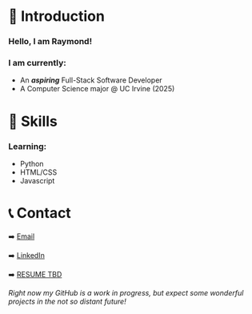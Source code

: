 # 📖 Introduction 

### Hello, I am Raymond!
### I am currently:
 - An ***aspiring*** Full-Stack Software Developer
 - A Computer Science major @ UC Irvine (2025)

# 🙌 Skills
### Learning:
- Python
- HTML/CSS
- Javascript

# 📞 Contact
➡️ [Email](raymond.chou523@gmail.com)

➡️ [LinkedIn](https://www.linkedin.com/in/raymond-chou-bb6156223)

➡️ [RESUME TBD](https://www.linkedin.com/in/raymond-chou-bb6156223)


*Right now my GitHub is a work in progress, but expect some wonderful projects in the not so distant future!*
